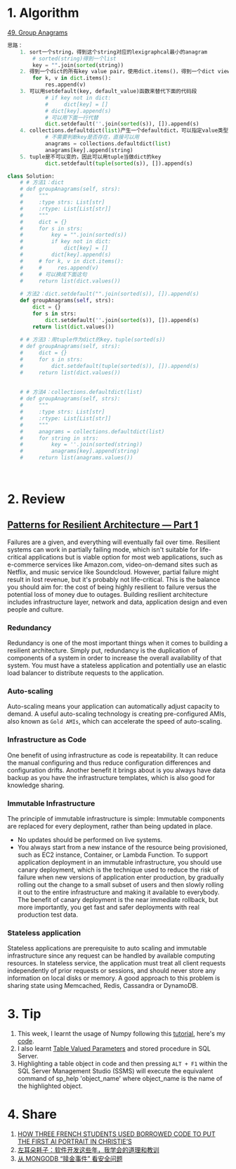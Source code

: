 # 1. Algorithm

[49. Group Anagrams](https://leetcode.com/problems/group-anagrams/description/)
```Python
思路：
    1. sort一个string，得到这个string对应的lexigraphcal最小的anagram
        # sorted(string)得到一个list
        key = "".join(sorted(string))
    2. 得到一个dict的所有key value pair，使用dict.items()，得到一个dict view对象
        for k, v in dict.items():
            res.append(v)
    3. 可以用setdefault(key, default_value)函数来替代下面的代码段
            # if key not in dict:
            #     dict[key] = []
            # dict[key].append(s)
            # 可以用下面一行代替
            dict.setdefault(''.join(sorted(s)), []).append(s)
    4. collections.defaultdict(list)产生一个defaultdict，可以指定value类型，这样遇到之前不存在的key就可以直接用了！
            # 不需要判断key是否存在，直接可以用
            anagrams = collections.defaultdict(list)
            anagrams[key].append(string)
    5. tuple是不可以变的，因此可以用tuple当做dict的key
            dict.setdefault(tuple(sorted(s)), []).append(s)

class Solution:
    # # 方法1：dict
    # def groupAnagrams(self, strs):
    #     """
    #     :type strs: List[str]
    #     :rtype: List[List[str]]
    #     """
    #     dict = {}
    #     for s in strs:
    #         key = "".join(sorted(s))
    #         if key not in dict:
    #             dict[key] = []
    #         dict[key].append(s)
    #     # for k, v in dict.items():
    #     #     res.append(v)
    #     # 可以换成下面这句
    #     return list(dict.values())
    
    # 方法2：dict.setdefault("".join(sorted(s)), []).append(s)  
    def groupAnagrams(self, strs):
        dict = {}
        for s in strs:
            dict.setdefault(''.join(sorted(s)), []).append(s)
        return list(dict.values())
    
    # # 方法3：用tuple作为dict的key，tuple(sorted(s))
    # def groupAnagrams(self, strs):
    #     dict = {}
    #     for s in strs:
    #         dict.setdefault(tuple(sorted(s)), []).append(s)
    #     return list(dict.values())
    
        
    # # 方法4：collections.defaultdict(list)
    # def groupAnagrams(self, strs):
    #     """
    #     :type strs: List[str]
    #     :rtype: List[List[str]]
    #     """
    #     anagrams = collections.defaultdict(list)
    #     for string in strs:
    #         key = ''.join(sorted(string))
    #         anagrams[key].append(string)
    #     return list(anagrams.values())
    
    

```

# 2. Review
## [Patterns for Resilient Architecture — Part 1](https://medium.com/@adhorn/patterns-for-resilient-architecture-part-1-d3b60cd8d2b6)</br>
Failures are a given, and everything will eventually fail over time. Resilient systems can work in partially failing mode, which isn't suitable for life-critical applications but is viable option for most web applications, such as e-commerce services like Amazon.com, video-on-demand sites such as Netflix, and music service like Soundcloud. However, partial failure might result in lost revenue, but it's probably not life-critical. This is the balance you should aim for: the cost of being highly resilient to failure versus the potential loss of money due to outages. Building resilient architecture includes infrastructure layer, network and data, application design and even people and culture.

### Redundancy
Redundancy is one of the most important things when it comes to building a resilient architecture. Simply put, redundancy is the duplication of components of a system in order to increase the overall availability of that system.
You must have a stateless application and potentially use an elastic load balancer to distribute requests to the application.

### Auto-scaling
Auto-scaling means your application can automatically adjust capacity to demand. A useful auto-scaling technology is creating pre-configured AMIs, also known as `Gold AMIs`, which can accelerate the speed of auto-scaling.

### Infrastructure as Code
One benefit of using infrastructure as code is repeatability. It can reduce the manual configuring and thus reduce configuration differences and configuration drifts. Another benefit it brings about is you always have data backup as you have the infrastructure templates, which is also good for knowledge sharing.

### Immutable Infrastructure
The principle of immutable infrastructure is simple: Immutable components are replaced for every deployment, rather than being updated in place.
  - No updates should be performed on live systems.
  - You always start from a new instance of the resource being provisioned, such as EC2 instance, Container, or Lambda Function.
To support application deployment in an immutable infrastructure, you should use canary deployment, which is the technique used to reduce the risk of failure when new versions of application enter production, by gradually rolling out the change to a small subset of users and then slowly rolling it out to the entire infrastructure and making it available to everybody.</br>
The benefit of canary deployment is the near immediate rollback, but more importantly, you get fast and safer deployments with real production test data.
  
### Stateless application
Stateless applications are prerequisite to auto scaling and immutable infrastructure since any request can be handled by available computing resources. In stateless service, the application must treat all client requests independently of prior requests or sessions, and should never store any information on local disks or memory. A good approach to this problem is sharing state using Memcached, Redis, Cassandra or DynamoDB.

# 3. Tip
  1. This week, I learnt the usage of Numpy following this [tutorial](https://github.com/rougier/numpy-100), here's my [code](https://github.com/GaoLiaoLiao/ML-101/blob/master/numpy-100.ipynb).</br>
  2. I also learnt [Table Valued Parameters](https://docs.microsoft.com/en-us/dotnet/framework/data/adonet/sql/table-valued-parameters) and stored procedure in SQL Server.
  3. Highlighting a table object in code and then pressing `ALT + F1` within the SQL Server Management Studio (SSMS) will execute the equivalent command of sp_help 'object_name' where object_name is the name of the highlighted object.

# 4. Share
  1. [HOW THREE FRENCH STUDENTS USED BORROWED CODE TO PUT THE FIRST AI PORTRAIT IN CHRISTIE’S](https://www.theverge.com/2018/10/23/18013190/ai-art-portrait-auction-christies-belamy-obvious-robbie-barrat-gans)</br>
  2. [左耳朵耗子：软件开发这些年，我学会的道理和教训](https://mp.weixin.qq.com/s/-Gus3fGHXcRBvuKjrwQStA)</br>
  3. [从 MONGODB “赎金事件” 看安全问题](https://coolshell.cn/articles/17607.html)</br>


  
  
  
  
  
